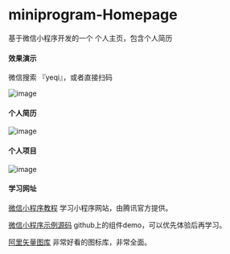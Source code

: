 # miniprogram-Homepage
基于微信小程序开发的一个 个人主页，包含个人简历

#### 效果演示
微信搜索 『yeqi』，或者直接扫码

![image](https://user-images.githubusercontent.com/53503115/110198098-f40cd380-7e8a-11eb-8897-78b434d892a2.png)

#### 个人简历
![image](https://user-images.githubusercontent.com/53503115/109795704-36979b80-7c52-11eb-9f91-b5126a4bde1c.png)

#### 个人项目
![image](https://user-images.githubusercontent.com/53503115/109795779-57f88780-7c52-11eb-8e06-fe06824d00d3.png)

#### 学习网址
[微信小程序教程](URL 'https://developers.weixin.qq.com/miniprogram/dev/framework/') 学习小程序网站，由腾讯官方提供。

[微信小程序示例源码](URL 'https://github.com/wechat-miniprogram/miniprogram-demo')  github上的组件demo，可以优先体验后再学习。

[阿里矢量图库](URL 'https://www.iconfont.cn/') 非常好看的图标库，非常全面。
